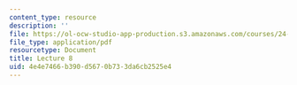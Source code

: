 ```yaml
---
content_type: resource
description: ''
file: https://ol-ocw-studio-app-production.s3.amazonaws.com/courses/24-914-language-variation-and-change-spring-2019/4e4e7466b390d5670b733da6cb2525e4_MIT24_914s19_lec8.pdf
file_type: application/pdf
resourcetype: Document
title: Lecture 8
uid: 4e4e7466-b390-d567-0b73-3da6cb2525e4
---
```

